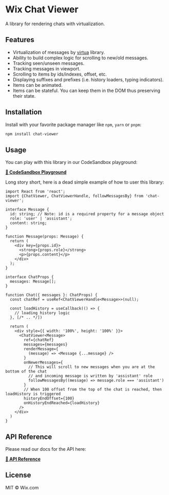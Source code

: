 # Wix Chat Viewer

A library for rendering chats with virtualization.

## Features

* Virtualization of messages by [virtua](https://github.com/inokawa/virtua) library.
* Ability to build complex logic for scrolling to new/old messages.
* Tracking seen/unseen messages.
* Tracking messages in viewport.
* Scrolling to items by ids/indexes, offset, etc.
* Displaying suffixes and prefixes (i.e. history loaders, typing indicators).
* Items can be animated.
* Items can be stateful. You can keep them in the DOM thus preserving their state.

## Installation

Install with your favorite package manager like `npm`, `yarn` or `pnpm`:

```sh
npm install chat-viewer
```

## Usage

You can play with this library in our CodeSandbox playground:

[**🛝 CodeSandbox Playground**](https://codesandbox.io/p/devbox/chat-viewer-demo-forked-jtr8nx)

Long story short, here is a dead simple example of how to user this library:

```tsx
import React from 'react';
import {ChatViewer, ChatViewerHandle, followMessagesBy} from 'chat-viewer';

interface Message {
  id: string; // Note: id is a required property for a message object
  role: 'user' | 'assistant';
  content: string;
}

function Message(props: Message) {
  return (
    <div key={props.id}>
      <strong>{props.role}</strong>
      <p>{props.content}</p>
    </div>
  );
}

interface ChatProps {
  messages: Message[];
}

function Chat({ messages }: ChatProps) {
  const chatRef = useRef<ChatViewerHandle<Message>>(null);

  const loadHistory = useCallback(() => {
    // loading history logic
  }, [/* .. */])

  return (
    <div style={{ width: '100%', height: '100%' }}>
      <ChatViewer<Message>
        ref={chatRef}
        messages={messages}
        renderMessage={
          (message) => <Message {...message} />
        }
        onNewerMessages={
          // This will scroll to new messages when you are at the bottom of the chat
          // and incoming message is written by 'assistant' role
          followMessagesBy((message) => message.role === 'assistant')
        }
        // When 100 offset from the top of the chat is reached, then loadHistory is triggered
        historyEndOffset={100}
        onHistoryEndReached={loadHistory}
      />
    </div>
  )
}
```

## API Reference

Please read our docs for the API here:

[**📑 API Reference**](https://github.com/wix-incubator/chat-viewer/tree/master/docs/globals.md)

## License

MIT © Wix.com
